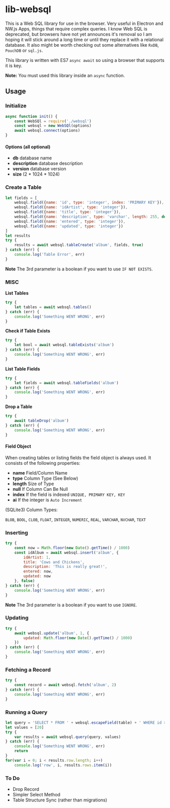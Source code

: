 # lib-websql

This is a Web SQL library for use in the browser. Very useful in Electron and NW.js Apps, things that require complex queries. I know Web SQL is deprecated, but browsers have not yet announces it's removal so I am hoping it will stick around a long time or until they replace it with a relational database. It  also might be worth checking out some alternatives like `RxDB`, `PouchDB` or `sql.js`.

This library is written with ES7 `async await` so using a browser that supports it is key.

**Note:** You must used this library inside an `async` function.

## Usage

### Initialize

```javascript
async function init() {
	const WebSQl = require('./websql')
	const websql = new WebSQl(options)
	await websql.connect(options)
}
```
#### Options (all optional)

* **db** database name
* **description** database description
* **version** database version
* **size** (2 * 1024 * 1024)

### Create a Table

```javascript
let fields = [
	websql.field({name: 'id', type: 'integer', index: 'PRIMARY KEY'}),
	websql.field({name: 'idArtist', type: 'integer'}),
	websql.field({name: 'title', type: 'integer'}),
	websql.field({name: 'description', type: 'varchar', length: 255, default: ''}),
	websql.field({name: 'entered', type: 'integer'}),
	websql.field({name: 'updated', type: 'integer'})
]
let results
try {
	results = await websql.tableCreate('album', fields, true)
} catch (err) {
	console.log('Table Error', err)
}
```
**Note** The 3rd parameter is a boolean if you want to use `IF NOT EXISTS`.

### MISC

**List Tables**

```javascript
try {
	let tables = await websql.tables()
} catch (err) {
	console.log('Something WENT WRONG', err)
}
```

**Check if Table Exists**

```javascript
try {
	let bool = await websql.tableExists('album')
} catch (err) {
	console.log('Something WENT WRONG', err)
}
```

**List Table Fields**

```javascript
try {
	let fields = await websql.tableFields('album')
} catch (err) {
	console.log('Something WENT WRONG', err)
}
```

**Drop a Table**

```javascript
try {
	await tableDrop('album')
} catch (err) {
	console.log('Something WENT WRONG', err)
}
```

#### Field Object

When creating tables or listing fields the field object is always used. It consists of the following properties:

* **name** Field/Column Name
* **type** Column Type (See Below)
* **length** Size of Type
* **null** If Column Can Be Null
* **index** If the field is indexed `UNIQUE, PRIMARY KEY, KEY`
* **ai** If the integer is `Auto Increment`

(SQLite3) Column Types:

`BLOB`, `BOOL`, `CLOB`, `FLOAT`, `INTEGER`, `NUMERIC`, `REAL`, `VARCHAR`, `NVCHAR`, `TEXT`

### Inserting

```javascript
try {
	const now = Math.floor(new Date().getTime() / 1000)
	const idAlbum = await websql.insert('album', {
		idArtist: 1,
		title: 'Cows and Chickens',
		description: 'This is really great!',
		entered: now,
		updated: now
	}, false)
} catch (err) {
	console.log('Something WENT WRONG', err)
}
```
**Note** The 3rd parameter is a boolean if you want to use `IGNORE`.

### Updating

```javascript
try {
	await websql.update('album', 1, {
		updated: Math.floor(new Date().getTime() / 1000)
	})
} catch (err) {
	console.log('Something WENT WRONG', err)
}
```

### Fetching a Record

```javascript
try {
	const record = await websql.fetch('album', 2)
} catch (err) {
	console.log('Something WENT WRONG', err)
}
```

### Running a Query

```javascript
let query = 'SELECT * FROM ' + websql.escapeField(table) + ' WHERE id > ?'
let values = [20]
try {
	var results = await websql.query(query, values)
} catch (err) {
	console.log('Something WENT WRONG', err)
	return
}
for(var i = 0; i < results.row.length; i++)
	console.log('row', i, results.rows.item(i))
```

### To Do

* Drop Record
* Simpler Select Method
* Table Structure Sync (rather than migrations)
